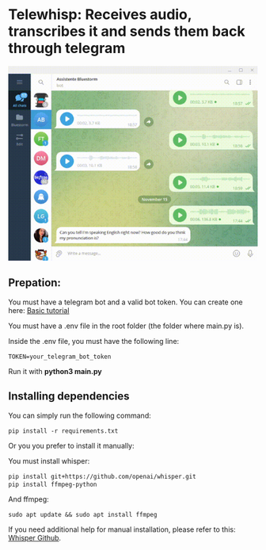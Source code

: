 # Telewhisp: Receives audio, transcribes it and sends them back through telegram

![Demo](assets/demo.gif)

## Prepation:

You must have a telegram bot and a valid bot token. You can create one here: [Basic tutorial](https://core.telegram.org/bots/tutorial)

You must have a .env file in the root folder (the folder where main.py is).

Inside the .env file, you must have the following line:  
```
TOKEN=your_telegram_bot_token
```

Run it with **python3 main.py**

## Installing dependencies

You can simply run the following command:

```
pip install -r requirements.txt
```

Or you you prefer to install it manually:

You must install whisper:

```
pip install git+https://github.com/openai/whisper.git
pip install ffmpeg-python
```

And ffmpeg:
```
sudo apt update && sudo apt install ffmpeg
```

If you need additional help for manual installation, please refer to this: [Whisper Github](https://github.com/openai/whisper).